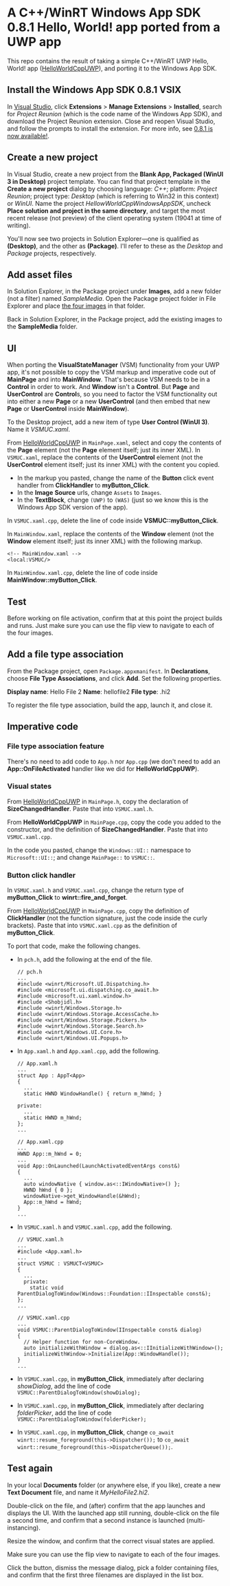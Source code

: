 # A C++/WinRT Windows App SDK 0.8.1 Hello, World! app ported from a UWP app

This repo contains the result of taking a simple C++/WinRT UWP Hello, World! app ([HelloWorldCppUWP](https://github.com/stevewhims/HelloWorldCppUWP)), and porting it to the Windows App SDK.

## Install the Windows App SDK 0.8.1 VSIX

In [Visual Studio](https://visualstudio.microsoft.com/downloads/), click **Extensions** > **Manage Extensions** > **Installed**, search for *Project Reunion* (which is the code name of the Windows App SDK), and download the Project Reunion extension. Close and reopen Visual Studio, and follow the prompts to install the extension. For more info, see [0.8.1 is now available!](https://github.com/microsoft/WindowsAppSDK/releases/tag/v0.8.1).

## Create a new project

In Visual Studio, create a new project from the **Blank App, Packaged (WinUI 3 in Desktop)** project template. You can find that project template in the **Create a new project** dialog by choosing language: *C++*; platform: *Project Reunion*; project type: *Desktop* (which is referring to Win32 in this context) or *WinUI*. Name the project *HellowWorldCppWindowsAppSDK*, uncheck **Place solution and project in the same directory**, and target the most recent release (not preview) of the client operating system (19041 at time of writing).

You'll now see two projects in Solution Explorer&mdash;one is qualified as **(Desktop)**, and the other as **(Package)**. I'll refer to these as the *Desktop* and *Package* projects, respectively.

## Add asset files

In Solution Explorer, in the Package project under **Images**, add a new folder (not a filter) named *SampleMedia*. Open the Package project folder in File Explorer and place [the four images](https://github.com/stevewhims/HellowWorldCppWindowsAppSDK/tree/master/HellowWorldCppWindowsAppSDK/HellowWorldCppWindowsAppSDK%20(Package)/Images/SampleMedia) in that folder.

Back in Solution Explorer, in the Package project, add the existing images to the **SampleMedia** folder.

## UI

When porting the **VisualStateManager** (VSM) functionality from your UWP app, it's not possible to copy the VSM markup and imperative code out of **MainPage** and into **MainWindow**. That's because VSM needs to be in a **Control** in order to work. And **Window** isn't a **Control**. But **Page** and **UserControl** are **Control**s, so you need to factor the VSM functionality out into either a new **Page** or a new **UserControl** (and then embed that new **Page** or **UserControl** inside **MainWindow**).

To the Desktop project, add a new item of type **User Control (WinUI 3)**. Name it *VSMUC.xaml*.

From [HelloWorldCppUWP](https://github.com/stevewhims/HelloWorldCppUWP) in `MainPage.xaml`, select and copy the contents of the **Page** element (not the **Page** element itself; just its inner XML). In `VSMUC.xaml`, replace the contents of the **UserControl** element (not the **UserControl** element itself; just its inner XML) with the content you copied.

* In the markup you pasted, change the name of the **Button** click event handler from **ClickHandler** to **myButton_Click**.
* In the **Image** **Source** urls, change `Assets` to `Images`.
* In the **TextBlock**, change `(UWP)` to `(WAS)` (just so we know this is the Windows App SDK version of the app).

In `VSMUC.xaml.cpp`, delete the line of code inside **VSMUC::myButton_Click**.

In `MainWindow.xaml`, replace the contents of the **Window** element (not the **Window** element itself; just its inner XML) with the following markup.

```xaml
<!-- MainWindow.xaml -->
<local:VSMUC/>
```

In `MainWindow.xaml.cpp`, delete the line of code inside **MainWindow::myButton_Click**.

## Test

Before working on file activation, confirm that at this point the project builds and runs. Just make sure you can use the flip view to navigate to each of the four images.

## Add a file type association

From the Package project, open `Package.appxmanifest`. In **Declarations**, choose **File Type Associations**, and click **Add**. Set the following properties.

**Display name**: Hello File 2
**Name**: hellofile2
**File type**: .hi2

To register the file type association, build the app, launch it, and close it.

## Imperative code

### File type association feature

There's no need to add code to `App.h` nor `App.cpp` (we don't need to add an **App::OnFileActivated** handler like we did for **HelloWorldCppUWP**).

### Visual states

From [HelloWorldCppUWP](https://github.com/stevewhims/HelloWorldCppUWP) in `MainPage.h`, copy the declaration of **SizeChangedHandler**. Paste that into `VSMUC.xaml.h`.

From **HelloWorldCppUWP** in `MainPage.cpp`, copy the code you added to the constructor, and the definition of **SizeChangedHandler**. Paste that into `VSMUC.xaml.cpp`.

In the code you pasted, change the `Windows::UI::` namespace to `Microsoft::UI::`; and change `MainPage::` to `VSMUC::`.

### Button click handler

In `VSMUC.xaml.h` and `VSMUC.xaml.cpp`, change the return type of **myButton_Click** to **winrt::fire_and_forget**.

From [HelloWorldCppUWP](https://github.com/stevewhims/HelloWorldCppUWP) in `MainPage.cpp`, copy the definition of **ClickHandler** (not the function signature, just the code inside the curly brackets). Paste that into `VSMUC.xaml.cpp` as the definition of **myButton_Click**.

To port that code, make the following changes.

* In `pch.h`, add the following at the end of the file.
  
  ```cppwinrt
  // pch.h
  ...
  #include <winrt/Microsoft.UI.Dispatching.h>
  #include <microsoft.ui.dispatching.co_await.h>
  #include <microsoft.ui.xaml.window.h>
  #include <Shobjidl.h>
  #include <winrt/Windows.Storage.h>
  #include <winrt/Windows.Storage.AccessCache.h>
  #include <winrt/Windows.Storage.Pickers.h>
  #include <winrt/Windows.Storage.Search.h>
  #include <winrt/Windows.UI.Core.h>
  #include <winrt/Windows.UI.Popups.h>
  ```

* In `App.xaml.h` and `App.xaml.cpp`, add the following.
  
  ```cppwinrt
  // App.xaml.h
  ...
  struct App : AppT<App>
  {
    ...
    static HWND WindowHandle() { return m_hWnd; }

  private:
    ...
    static HWND m_hWnd;
  };
  ...

  // App.xaml.cpp
  ...
  HWND App::m_hWnd = 0;
  ...
  void App::OnLaunched(LaunchActivatedEventArgs const&)
  {
    ...
    auto windowNative { window.as<::IWindowNative>() };
    HWND hWnd { 0 };
    windowNative->get_WindowHandle(&hWnd);
    App::m_hWnd = hWnd;
  }
  ...
  ```

* In `VSMUC.xaml.h` and `VSMUC.xaml.cpp`, add the following.

  ```cppwinrt
  // VSMUC.xaml.h
  ...
  #include <App.xaml.h>
  ...
  struct VSMUC : VSMUCT<VSMUC>
  {
    ...
    private:
      static void ParentDialogToWindow(Windows::Foundation::IInspectable const&);
  };
  ...

  // VSMUC.xaml.cpp
  ...
  void VSMUC::ParentDialogToWindow(IInspectable const& dialog)
  {
    // Helper function for non-CoreWindow.
    auto initializeWithWindow = dialog.as<::IInitializeWithWindow>();
    initializeWithWindow->Initialize(App::WindowHandle());
  }
  ...
  ```

* In `VSMUC.xaml.cpp`, in **myButton_Click**, immediately after declaring *showDialog*, add the line of code `VSMUC::ParentDialogToWindow(showDialog);`
* In `VSMUC.xaml.cpp`, in **myButton_Click**, immediately after declaring *folderPicker*, add the line of code `VSMUC::ParentDialogToWindow(folderPicker);`
* In `VSMUC.xaml.cpp`, in **myButton_Click**, change `co_await winrt::resume_foreground(this->Dispatcher());` to `co_await winrt::resume_foreground(this->DispatcherQueue());`.

## Test again

In your local **Documents** folder (or anywhere else, if you like), create a new **Text Document** file, and name it *MyHelloFile2.hi2*.

Double-click on the file, and (after) confirm that the app launches and displays the UI. With the launched app still running, double-click on the file a second time, and confirm that a second instance is launched (multi-instancing).

Resize the window, and confirm that the correct visual states are applied.

Make sure you can use the flip view to navigate to each of the four images.

Click the button, dismiss the message dialog, pick a folder containing files, and confirm that the first three filenames are displayed in the list box.
